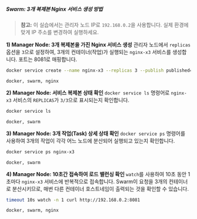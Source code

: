 ##### Swarm: 3개 복제본 Nginx 서비스 생성 방법 #####

> **참고:** 이 실습에서는 관리자 노드 IP로 `192.168.0.2`을 사용합니다. 실제 환경에 맞게 IP 주소를 변경하여 실행하세요.

**1) Manager Node: 3개 복제본을 가진 Nginx 서비스 생성**
관리자 노드에서 `replicas` 옵션을 `3`으로 설정하여, 3개의 컨테이너(작업)가 실행되는 `nginx-x3` 서비스를 생성합니다. 포트는 8081로 매핑합니다.

```bash
docker service create --name nginx-x3 --replicas 3 --publish published=8081,target=80 nginx:latest
```

```tech
docker, swarm, nginx
```

**2) Manager Node: 서비스 복제본 상태 확인**
`docker service ls` 명령어로 `nginx-x3` 서비스의 `REPLICAS`가 `3/3`으로 표시되는지 확인합니다.

```bash
docker service ls
```

```tech
docker, swarm
```

**3) Manager Node: 3개 작업(Task) 상세 상태 확인**
`docker service ps` 명령어를 사용하여 3개의 작업이 각각 어느 노드에 분산되어 실행되고 있는지 확인합니다.

```bash
docker service ps nginx-x3
```

```tech
docker, swarm
```

**4) Manager Node: 10초간 접속하여 로드 밸런싱 확인**
`watch`를 사용하여 10초 동안 1초마다 `nginx-x3` 서비스에 반복적으로 접속합니다. Swarm이 요청을 3개의 컨테이너로 분산시키므로, 매번 다른 컨테이너 호스트네임이 출력되는 것을 확인할 수 있습니다.

```bash
timeout 10s watch -n 1 curl http://192.168.0.2:8081
```

```tech
docker, swarm, nginx
